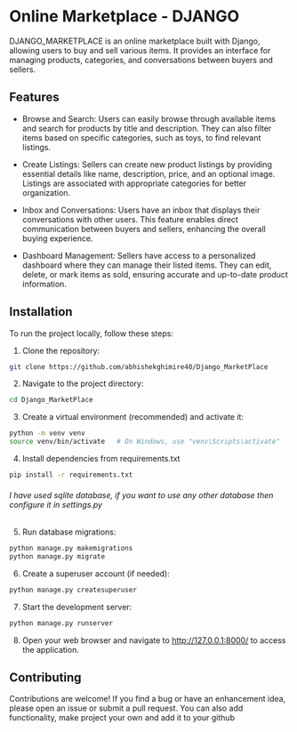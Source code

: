 # Online Marketplace - DJANGO

DJANGO_MARKETPLACE is an online marketplace built with Django, allowing users to buy and sell various items. It provides an interface for managing products, categories, and conversations between buyers and sellers.

## Features

- Browse and Search: Users can easily browse through available items and search for products by title and description. They can also filter items based on specific categories, such as toys, to find relevant listings.

- Create Listings: Sellers can create new product listings by providing essential details like name, description, price, and an optional image. Listings are associated with appropriate categories for better organization.

- Inbox and Conversations: Users have an inbox that displays their conversations with other users. This feature enables direct communication between buyers and sellers, enhancing the overall buying experience.

- Dashboard Management: Sellers have access to a personalized dashboard where they can manage their listed items. They can edit, delete, or mark items as sold, ensuring accurate and up-to-date product information.

## Installation

To run the project locally, follow these steps:

1. Clone the repository:

```bash
git clone https://github.com/abhishekghimire40/Django_MarketPlace
```

2. Navigate to the project directory:

```bash
cd Django_MarketPlace
```

3. Create a virtual environment (recommended) and activate it:

```bash
python -m venv venv
source venv/bin/activate   # On Windows, use "venv\Scripts\activate"
```

4. Install dependencies from requirements.txt

```bash
pip install -r requirements.txt
```

###### I have used sqlite database, if you want to use any other database then configure it in settings.py

5. Run database migrations:

```bash
python manage.py makemigrations
python manage.py migrate
```

6. Create a superuser account (if needed):

```bash
python manage.py createsuperuser
```

7. Start the development server:

```bash
python manage.py runserver
```

8. Open your web browser and navigate to http://127.0.0.1:8000/ to access the application.

## Contributing

Contributions are welcome! If you find a bug or have an enhancement idea, please open an issue or submit a pull request. You can also add functionality, make project your own and add it to your github